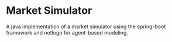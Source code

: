 # Market Simulator

A java implementation of a market simulator using the spring-boot framework and netlogo for agent-based modeling.